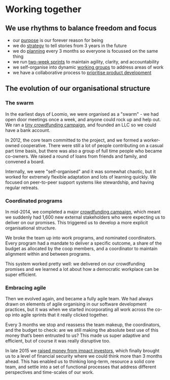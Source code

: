 # Working together

## We use rhythms to balance freedom and focus

* our [purpose](purpose_and_vision.html) is our forever reason for being
* we do [strategy](strategy.html) to tell stories from 3 years in the future
* we do [planning](planning.html) every 3 months so everyone is focussed on the same thing
* we run [two-week sprints](sprints.html) to maintain agility, clarity, and accountability
* we self-organise into dynamic [working groups](working_groups.html) to address areas of work
* we have a collaborative process to [prioritise product development](product_prioritisation.html)


## The evolution of our organisational structure

### The swarm

In the earliest days of Loomio, we were organised as a "swarm" - we had open door meetings once a week, and anyone could rock up and help out. We ran a [tiny crowdfunding campaign](https://www.pledgeme.co.nz/projects/166-loomio), and founded an LLC so we could have a bank account.

In 2012, the core team committed to the project, and we formed a worker-owned cooperative. There were still a lot of people contributing on a casual part time basis, but there was also a group of full time people who became co-owners. We raised a round of loans from friends and family, and convened a board.

Internally, we were "self-organised" and it was somewhat chaotic, but it worked for extremely flexible adaptation and lots of learning quickly. We focused on peer-to-peer support systems like stewardship, and having regular retreats.

### Coordinated programs

In mid-2014, we completed a major [crowdfunding campaign](https://www.loomio.org/crowdfunding_celebration), which meant we suddenly had 1,600 new external stakeholders who were expecting us to deliver on our promises. This triggered us to develop a more explicit organisational structure.

We broke the team up into work programs, and nominated coordinators. Every program had a mandate to deliver a specific outcome, a share of the budget as allocated by the coop members, and a coordinator to maintain alignment within and between programs.

This system worked pretty well: we delivered on our crowdfunding promises and we learned a lot about how a democratic workplace can be super efficient.

### Embracing agile

Then we evolved again, and became a fully agile team. We had always drawn on elements of agile organising in our software development practices, but it was when we started incorporating all work across the co-op into agile sprints that it really clicked together.

Every 3 months we stop and reassess the team makeup, the coordinators, and the budget to check: are we still making the absolute best use of this money that’s been entrusted to us? This made us super adaptive and efficient, but of course it was really disruptive too.

In late 2015 we [raised money from impact investors](http://yesmagazine.org/new-economy/how-a-worker-owned-tech-startup-found-investors-and-kept-its-values-20160426), which finally brought us to a level of financial security where we could think more than 3 months ahead. This has enabled us to thinking long-term, resource a solid core team, and settle into a set of functional processes that address different perspectives and time-scales of our work.
